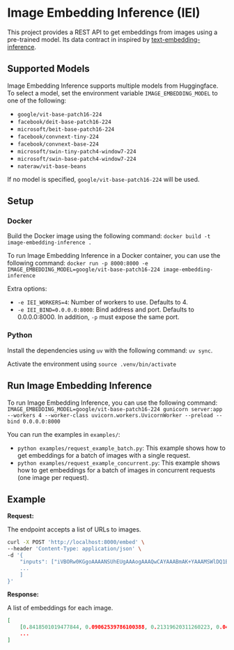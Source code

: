 # Image Embedding Inference (IEI)

This project provides a REST API to get embeddings from images using a pre-trained model. Its  data contract in inspired by [text-embedding-inference](https://github.com/huggingface/text-embedding-inference).

## Supported Models

Image Embedding Inference supports multiple models from Huggingface. To select a model, set the environment variable `IMAGE_EMBEDDING_MODEL` to one of the following:

- `google/vit-base-patch16-224`
- `facebook/deit-base-patch16-224`
- `microsoft/beit-base-patch16-224`
- `facebook/convnext-tiny-224`
- `facebook/convnext-base-224`
- `microsoft/swin-tiny-patch4-window7-224`
- `microsoft/swin-base-patch4-window7-224`
- `nateraw/vit-base-beans`

If no model is specified, `google/vit-base-patch16-224` will be used.

## Setup

### Docker

Build the Docker image using the following command: `docker build -t image-embedding-inference .`

To run Image Embedding Inference in a Docker container, you can use the following command: `docker run -p 8000:8000 -e IMAGE_EMBEDDING_MODEL=google/vit-base-patch16-224 image-embedding-inference`

Extra options:
- `-e IEI_WORKERS=4`: Number of workers to use. Defaults to 4.
- `-e IEI_BIND=0.0.0.0:8000`: Bind address and port. Defaults to 0.0.0.0:8000. In addition, `-p` must expose the same port.

### Python

Install the dependencies using `uv` with the following command: `uv sync`.

Activate the environment using `source .venv/bin/activate`

## Run Image Embedding Inference

To run Image Embedding Inference, you can use the following command: `IMAGE_EMBEDDING_MODEL=google/vit-base-patch16-224 gunicorn server:app --workers 4 --worker-class uvicorn.workers.UvicornWorker --preload --bind 0.0.0.0:8000`

You can run the examples in `examples/`:
- `python examples/request_example_batch.py`: This example shows how to get embeddings for a batch of images with a single request.
- `python examples/request_example_concurrent.py`: This example shows how to get embeddings for a batch of images in concurrent requests (one image per request).

## Example

**Request:**

The endpoint accepts a list of URLs to images.

```bash
curl -X POST 'http://localhost:8000/embed' \
--header 'Content-Type: application/json' \
-d '{
    "inputs": ["iVBORw0KGgoAAAANSUhEUgAAAogAAAQwCAYAAABmAK+YAAAMSWlDQ1BJQ0MgUHJvZm..."
    ...
    ]
}'
```

**Response:**

A list of embeddings for each image.

```json
[
    [0.8418501019477844, 0.09062539786100388, 0.21319620311260223, 0.04376870021224022, 0.5739715695381165, -0.7696743607521057, ...],
    ...
]
```